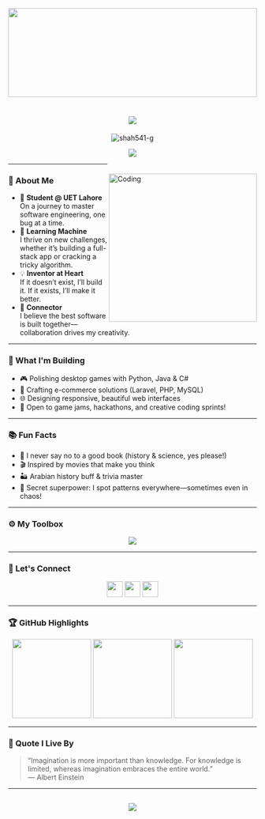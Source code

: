 <img src="https://i.pinimg.com/originals/b2/83/11/b2831136a1912c98b1cad1b4eb9ab112.gif" width="100%" height="180" />

<h1 align="center">
  <img src="https://readme-typing-svg.herokuapp.com/?font=Righteous&size=35&center=true&vCenter=true&width=500&height=70&duration=4000&lines=Hey+there!+I'm+Syed+Abdul+Ali+Shah+🚀;" />
</h1>

<p align="center">
  <img src="https://komarev.com/ghpvc/?username=shah541-g&label=Profile%20views&color=0e75b6&style=flat" alt="shah541-g" />
</p>

<p align="center">
  <img src="https://readme-typing-svg.demolab.com?font=Fira+Code&weight=600&size=22&pause=1000&color=36BCF7&center=true&vCenter=true&multiline=true&width=600&height=70&lines=Student.;Problem+Solver.;Builder+of+Things.;Bookworm.;Code+Adventurer."/>
</p>

<img align="right" alt="Coding" width="300" src="https://cdn.dribbble.com/users/1162077/screenshots/3848914/programmer.gif" style="margin-top:20px"/>

---

### 🌟 About Me

- 🏫 **Student @ UET Lahore**  
  On a journey to master software engineering, one bug at a time.
- 🧠 **Learning Machine**  
  I thrive on new challenges, whether it’s building a full-stack app or cracking a tricky algorithm.
- 💡 **Inventor at Heart**  
  If it doesn’t exist, I’ll build it. If it exists, I’ll make it better.
- 🤝 **Connector**  
  I believe the best software is built together—collaboration drives my creativity.

---

### 🚀 What I'm Building

- 🎮 Polishing desktop games with Python, Java & C#
- 🛒 Crafting e-commerce solutions (Laravel, PHP, MySQL)
- 🌐 Designing responsive, beautiful web interfaces
- 🧩 Open to game jams, hackathons, and creative coding sprints!

---

### 📚 Fun Facts

- 📖 I never say no to a good book (history & science, yes please!)
- 🎬 Inspired by movies that make you think
- 🏜️ Arabian history buff & trivia master
- 🥇 Secret superpower: I spot patterns everywhere—sometimes even in chaos!

---

### ⚙️ My Toolbox

<p align="center">
  <img src="https://skillicons.dev/icons?i=html,css,bootstrap,js,php,python,java,cs,cpp,laravel,spring,mysql,git,github,vscode" />
</p>

---

### 🌈 Let's Connect

<p align="center">
  <a href="mailto:syedabdulalishah.786@gmail.com"><img src="https://img.icons8.com/color/48/000000/gmail--v1.png" height="32" /></a>
  <a href="https://www.linkedin.com/in/syed-abdul-ali-shah/"><img src="https://raw.githubusercontent.com/rahuldkjain/github-profile-readme-generator/master/src/images/icons/Social/linked-in-alt.svg" height="32" /></a>
  <a href="https://github.com/shah541-g"><img src="https://img.icons8.com/ios-glyphs/30/000000/github.png" height="32" /></a>
</p>

---

### 🏆 GitHub Highlights

<p align="center">
  <img src="https://github-readme-stats-salesp07.vercel.app/api?username=shah541-g&show_icons=true&theme=react&rank_icon=github&border_radius=10" height="160"/>
  <img src="https://github-readme-stats-salesp07.vercel.app/api/top-langs/?username=shah541-g&langs_count=8&layout=compact&theme=react&border_radius=10" height="160"/>
  <img src="https://github-readme-streak-stats-salesp07.vercel.app/?user=shah541-g&theme=react&border_radius=10" height="160"/>
</p>

---

### 💬 Quote I Live By

> “Imagination is more important than knowledge. For knowledge is limited, whereas imagination embraces the entire world.”  
> — Albert Einstein

---

<h2 align="center">
  <img src="https://readme-typing-svg.herokuapp.com/?font=Fira+Code&size=24&duration=3000&pause=1000&color=F7971E&center=true&vCenter=true&width=600&height=70&lines=Let's+create+something+amazing+together!;Drop+me+a+message+anytime!;Happy+Coding+%F0%9F%91%BB" />
</h2>
